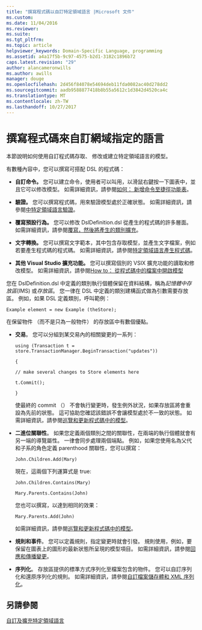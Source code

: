 ```yaml
---
title: "撰寫程式碼以自訂特定領域語言 |Microsoft 文件"
ms.custom: 
ms.date: 11/04/2016
ms.reviewer: 
ms.suite: 
ms.tgt_pltfrm: 
ms.topic: article
helpviewer_keywords: Domain-Specific Language, programming
ms.assetid: a4a17f5b-9c97-4575-b2d1-3182c1896b72
caps.latest.revision: "29"
author: alancameronwills
ms.author: awills
manager: douge
ms.openlocfilehash: 2d456f84078e54694deb11fda0082ac40d278dd2
ms.sourcegitcommit: aadb9588877418b8b55a5612c1d3842d4520ca4c
ms.translationtype: MT
ms.contentlocale: zh-TW
ms.lasthandoff: 10/27/2017
---
```

# <a name="writing-code-to-customise-a-domain-specific-language"></a>撰寫程式碼來自訂網域指定的語言
本節說明如何使用自訂程式碼存取、 修改或建立特定領域語言的模型。  
  
 有數種內容中，您可以撰寫可搭配 DSL 的程式碼：  
  
-   **自訂命令。** 您可以建立命令，使用者可以叫用，以滑鼠右鍵按一下圖表中，並且它可以修改模型。 如需詳細資訊，請參閱[如何： 新增命令至捷徑功能表](../modeling/how-to-add-a-command-to-the-shortcut-menu.md)。  
  
-   **驗證。** 您可以撰寫程式碼，用來驗證模型處於正確狀態。 如需詳細資訊，請參閱[中特定領域語言驗證](../modeling/validation-in-a-domain-specific-language.md)。  
  
-   **覆寫預設行為。** 您可以修改 DslDefinition.dsl 從產生的程式碼的許多層面。 如需詳細資訊，請參閱[覆寫，然後將產生的類別擴充](../modeling/overriding-and-extending-the-generated-classes.md)。  
  
-   **文字轉換。** 您可以撰寫文字範本，其中包含存取模型，並產生文字檔案，例如若要產生程式碼的程式碼。 如需詳細資訊，請參閱[特定領域語言產生程式碼](../modeling/generating-code-from-a-domain-specific-language.md)。  
  
-   **其他 Visual Studio 擴充功能。** 您可以撰寫個別的 VSIX 擴充功能的讀取和修改模型。 如需詳細資訊，請參閱[How to： 從程式碼中的檔案中開啟模型](../modeling/how-to-open-a-model-from-file-in-program-code.md)  
  
 您在 DslDefinition.dsl 中定義的類別執行個體保留在資料結構，稱為*記憶體中存放區*(IMS) 或*存放區*。 您一律在 DSL 中定義的類別建構函式做為引數需要存放區。 例如，如果 DSL 定義類別，呼叫範例：  
  
 `Example element = new Example (theStore);`  
  
 在保留物件 （而不是只為一般物件） 的存放區中有數個優點。  
  
-   **交易**。 您可以分組到某交易內的相關變更的一系列：  
  
     `using (Transaction t = store.TransactionManager.BeginTransaction("updates"))`  
  
     `{`  
  
     `// make several changes to Store elements here`  
  
     `t.Commit();`  
  
     `}`  
  
     使最終的 commit （） 不會執行變更時，發生例外狀況，如果存放區將會重設為先前的狀態。 這可協助您確認該錯誤不會讓模型處於不一致的狀態。 如需詳細資訊，請參閱[巡覽和更新程式碼中的模型](../modeling/navigating-and-updating-a-model-in-program-code.md)。  
  
-   **二進位關聯性**。 如果您定義兩個類別之間的關聯性，在兩端的執行個體就會有另一端的導覽屬性。 一律會同步處理兩個端點。 例如，如果您使用名為父代和子系的角色定義 parenthood 關聯性，您可以撰寫：  
  
     `John.Children.Add(Mary)`  
  
     現在，這兩個下列運算式是 true:  
  
     `John.Children.Contains(Mary)`  
  
     `Mary.Parents.Contains(John)`  
  
     您也可以撰寫，以達到相同的效果：  
  
     `Mary.Parents.Add(John)`  
  
     如需詳細資訊，請參閱[巡覽和更新程式碼中的模型](../modeling/navigating-and-updating-a-model-in-program-code.md)。  
  
-   **規則和事件**。 您可以定義規則，指定變更時就會引發。 規則使用，例如，要保留在圖表上的圖形的最新狀態所呈現的模型項目。 如需詳細資訊，請參閱[回應和傳播變更](../modeling/responding-to-and-propagating-changes.md)。  
  
-   **序列化**。 存放區提供的標準方式序列化至檔案包含的物件。 您可以自訂序列化和還原序列化的規則。 如需詳細資訊，請參閱[自訂檔案儲存體和 XML 序列化](../modeling/customizing-file-storage-and-xml-serialization.md)。  
  
## <a name="see-also"></a>另請參閱  
 [自訂及擴充特定領域語言](../modeling/customizing-and-extending-a-domain-specific-language.md)